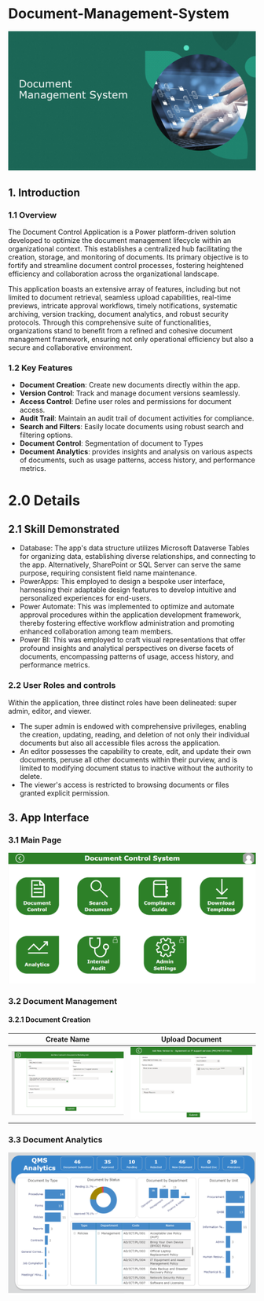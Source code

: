 # Document-Management-System
![](DMS_bg.png)
## 1. Introduction

### 1.1 Overview
The Document Control Application is a Power platform-driven solution developed to optimize the document management lifecycle within an organizational context. This establishes a centralized hub facilitating the creation, storage, and monitoring of documents. Its primary objective is to fortify and streamline document control processes, fostering heightened efficiency and collaboration across the organizational landscape.

This application boasts an extensive array of features, including but not limited to document retrieval, seamless upload capabilities, real-time previews, intricate approval workflows, timely notifications, systematic archiving, version tracking, document analytics, and robust security protocols. Through this comprehensive suite of functionalities, organizations stand to benefit from a refined and cohesive document management framework, ensuring not only operational efficiency but also a secure and collaborative environment.
### 1.2 Key Features
- **Document Creation**: Create new documents directly within the app.
- **Version Control**: Track and manage document versions seamlessly.
- **Access Control**: Define user roles and permissions for document access.
- **Audit Trail**: Maintain an audit trail of document activities for compliance.
- **Search and Filters**: Easily locate documents using robust search and filtering options.
- **Document Control**: Segmentation of document to Types
- **Document Analytics**: provides insights and analysis on various aspects of documents, such as usage patterns, access history, and performance metrics.

# 2.0 Details
## 2.1 Skill Demonstrated
- Database: The app's data structure utilizes Microsoft Dataverse Tables for organizing data, establishing diverse relationships, and connecting to the app. Alternatively, SharePoint or SQL Server can serve the same purpose, requiring consistent field name maintenance.
- PowerApps: This employed to design a bespoke user interface, harnessing their adaptable design features to develop intuitive and personalized experiences for end-users.
- Power Automate: This was implemented to optimize and automate approval procedures within the application development framework, thereby fostering effective workflow administration and promoting enhanced collaboration among team members.
- Power BI: This was employed to craft visual representations that offer profound insights and analytical perspectives on diverse facets of documents, encompassing patterns of usage, access history, and performance metrics.

### 2.2 User Roles and controls
Within the application, three distinct roles have been delineated: super admin, editor, and viewer.
- The super admin is endowed with comprehensive privileges, enabling the creation, updating, reading, and deletion of not only their individual documents but also all accessible files across the application.
- An editor possesses the capability to create, edit, and update their own documents, peruse all other documents within their purview, and is limited to modifying document status to inactive without the authority to delete.
- The viewer's access is restricted to browsing documents or files granted explicit permission.

## 3. App Interface

### 3.1 Main Page

![](Home_page.png)

### 3.2 Document Management

#### 3.2.1 Document Creation

Create Name | Upload Document
:------------------:|:---------------------:
![](Create-doc-name.png)   | ![](upload_file.png)


### 3.3 Document Analytics
![](Analytics.png)




